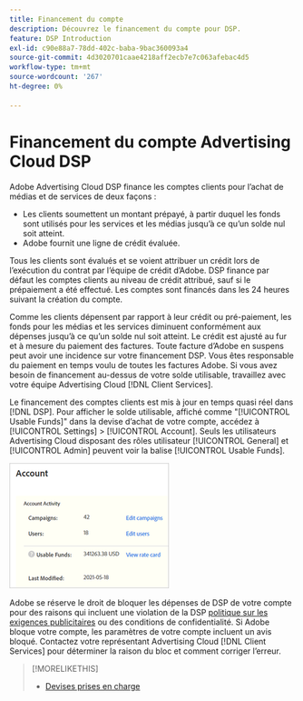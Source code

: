 ```yaml
---
title: Financement du compte
description: Découvrez le financement du compte pour DSP.
feature: DSP Introduction
exl-id: c90e88a7-78dd-402c-baba-9bac360093a4
source-git-commit: 4d3020701caae4218aff2ecb7e7c063afebac4d5
workflow-type: tm+mt
source-wordcount: '267'
ht-degree: 0%

---
```


# Financement du compte Advertising Cloud DSP

Adobe Advertising Cloud DSP finance les comptes clients pour l’achat de médias et de services de deux façons :

* Les clients soumettent un montant prépayé, à partir duquel les fonds sont utilisés pour les services et les médias jusqu’à ce qu’un solde nul soit atteint.
* Adobe fournit une ligne de crédit évaluée.

Tous les clients sont évalués et se voient attribuer un crédit lors de l’exécution du contrat par l’équipe de crédit d’Adobe. DSP finance par défaut les comptes clients au niveau de crédit attribué, sauf si le prépaiement a été effectué. Les comptes sont financés dans les 24 heures suivant la création du compte.

Comme les clients dépensent par rapport à leur crédit ou pré-paiement, les fonds pour les médias et les services diminuent conformément aux dépenses jusqu’à ce qu’un solde nul soit atteint. Le crédit est ajusté au fur et à mesure du paiement des factures. Toute facture d’Adobe en suspens peut avoir une incidence sur votre financement DSP. Vous êtes responsable du paiement en temps voulu de toutes les factures Adobe. Si vous avez besoin de financement au-dessus de votre solde utilisable, travaillez avec votre équipe Advertising Cloud [!DNL Client Services].

Le financement des comptes clients est mis à jour en temps quasi réel dans [!DNL DSP]. Pour afficher le solde utilisable, affiché comme &quot;[!UICONTROL Usable Funds]&quot; dans la devise d’achat de votre compte, accédez à [!UICONTROL Settings] > [!UICONTROL Account]. Seuls les utilisateurs Advertising Cloud disposant des rôles utilisateur [!UICONTROL General] et [!UICONTROL Admin] peuvent voir la balise [!UICONTROL Usable Funds].

![Fonds utilisables pour un compte](/help/dsp/assets/account-usable-funds.png)

Adobe se réserve le droit de bloquer les dépenses de DSP de votre compte pour des raisons qui incluent une violation de la DSP [politique sur les exigences publicitaires](/help/policies/ad-requirements-policy.md) ou des conditions de confidentialité. Si Adobe bloque votre compte, les paramètres de votre compte incluent un avis bloqué. Contactez votre représentant Advertising Cloud [!DNL Client Services] pour déterminer la raison du bloc et comment corriger l’erreur.

>[!MORELIKETHIS]
>
>* [Devises prises en charge](/help/dsp/currency.md)

